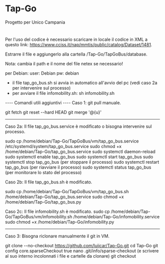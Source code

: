 # Tap-Go
Progetto per Unico Campania
#

Per l'uso del codice è necessario scaricare in locale il codice in XML a questo link: https://www.cciss.it/nap/mmtis/public/catalog/Dataset/1481.

Estrarre il file e aggiungerlo alla cartella /Tap-Go/TapGoBus/database.

Nota: cambia il path e il nome del file netex se necessario!

per Debian:
user: Debian
pw: debian

- il file tap_go_bus.sh si avvia in automatico all'avvio del pc (vedi caso 2a per intervenire sul processo)
- per avviare il file infomobility.sh: sh infomobility.sh


---- Comandi utili aggiuntivi ----
Caso 1: git pull manuale.

git fetch
git reset --hard HEAD
git merge '@{u}'

--------

Caso 2a: Il file tap_go_bus.service è modificato o bisogna intervenire sul processo.

sudo cp /home/debian/Tap-Go/TapGoBus/vm/tap_go_bus.service /etc/systemd/system/tap_go_bus.service
sudo chmod +x /home/debian/Tap-Go/tap_go_bus.service
sudo systemctl daemon-reload
sudo systemctl enable tap_go_bus
sudo systemctl start tap_go_bus
sudo systemctl stop tap_go_bus (per stoppare il processo)
sudo systemctl restart tap_go_bus (per riavviare il processo)
sudo systemctl status tap_go_bus (per monitorare lo stato del processo)


Caso 2b: Il file tap_go_bus.sh è modificato.

sudo cp /home/debian/Tap-Go/TapGoBus/vm/tap_go_bus.sh /home/debian/Tap-Go/tap_go_bus.service
sudo chmod +x /home/debian/Tap-Go/tap_go_bus.py


Caso 2c: Il file infomobility.sh è modificato.
sudo cp /home/debian/Tap-Go/TapGoBus/vm/infomobility.sh /home/debian/Tap-Go/infomobility.service
sudo chmod +x /home/debian/Tap-Go/infomobility.py

--------

Caso 3: Bisogna riclonare manualmente il git in VM.

git clone --no-checkout https://github.com/luiicar/Tap-Go.git
cd Tap-Go
git config core.sparseCheckout true
nano .git/info/sparse-checkout (e scrivere al suo interno incolonnati i file e cartelle da clonare)
git checkout
